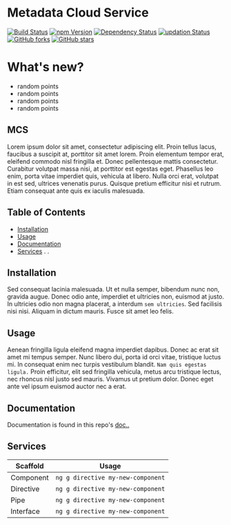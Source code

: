 
# Metadata Cloud Service

[![Build Status](https://img.shields.io/travis/monikasuresh/MCS.svg)](http://apisrv-dashboard-prod-1100.zreem.com/pages/dashboard)
[![npm Version](https://img.shields.io/npm/v/npm.svg)](http://apisrv-dashboard-prod-1100.zreem.com/pages/dashboard)
[![Dependency Status](https://img.shields.io/versioneye/d/ruby/rails.svg)](http://apisrv-dashboard-prod-1100.zreem.com/pages/dashboard)
[![updation Status](https://img.shields.io/github/issues/detail/last-update/badges/shields/979.svg)](http://apisrv-dashboard-prod-1100.zreem.com/pages/dashboard)
[![GitHub forks](https://img.shields.io/github/forks/badges/shields.svg?style=social&label=Fork)](http://apisrv-dashboard-prod-1100.zreem.com/pages/dashboard)
[![GitHub stars](https://img.shields.io/github/stars/badges/shields.svg?style=social&label=Stars)](http://apisrv-dashboard-prod-1100.zreem.com/pages/dashboard)

# What's new?
  * random points
  * random points
  * random points
  * random points
  
## MCS

<p "align" = "left">
  Lorem ipsum dolor sit amet, consectetur adipiscing elit. Proin tellus lacus, faucibus a suscipit at, porttitor sit amet lorem. Proin elementum tempor erat, eleifend commodo nisl fringilla et. Donec pellentesque mattis consectetur. Curabitur volutpat massa nisi, at porttitor est egestas eget. Phasellus leo enim, porta vitae imperdiet quis, vehicula at libero. Nulla orci erat, volutpat in est sed, ultrices venenatis purus. Quisque pretium efficitur nisi et rutrum. Etiam consequat ante quis ex iaculis malesuada.
  </p>
  
## Table of Contents

* [Installation](https://github.com/monikasuresh/MCS/blob/master/README.md#installation)
* [Usage](#usage)
* [Documentation](#documentation)
* [Services](#services)
.
.

## Installation

Sed consequat lacinia malesuada. Ut et nulla semper, bibendum nunc non, gravida augue. Donec odio ante, imperdiet et ultricies non, euismod at justo. In ultricies odio non magna placerat, a interdum `sem ultricies`. Sed facilisis nisi nisi. Aliquam in dictum mauris. Fusce sit amet leo felis.

## Usage

Aenean fringilla ligula eleifend magna imperdiet dapibus. Donec ac erat sit amet mi tempus semper. Nunc libero dui, porta id orci vitae, tristique luctus mi. In consequat enim nec turpis vestibulum blandit. ``Nam quis egestas ligula.`` Proin efficitur, elit sed fringilla vehicula, metus arcu tristique lectus, nec rhoncus nisl justo sed mauris. Vivamus ut pretium dolor. Donec eget ante vel ipsum euismod auctor nec a erat.

## Documentation

Documentation is found in this repo's [doc..](http://apisrv-dashboard-prod-1100.zreem.com/pages/dashboard)

## Services

|Scaffold|Usage|
|---------|---------|
|Component|``ng g directive my-new-component``|
|Directive|``ng g directive my-new-component``|
|Pipe|``ng g directive my-new-component``|
|Interface|``ng g directive my-new-component``|
